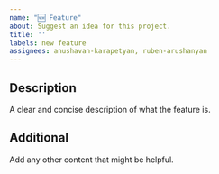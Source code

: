 ```yaml
---
name: "🆕 Feature"
about: Suggest an idea for this project.
title: ''
labels: new feature
assignees: anushavan-karapetyan, ruben-arushanyan
---
```


## Description

A clear and concise description of what the feature is.

## Additional

Add any other content that might be helpful.